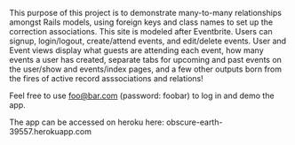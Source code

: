 This purpose of this project is to demonstrate many-to-many relationships
amongst Rails models, using foreign keys and class names to set up the 
correction associations. This site is modeled after Eventbrite. Users can signup,
login/logout, create/attend events, and edit/delete events. User and Event views
display what guests are attending each event, how many events a user has created,
separate tabs for upcoming and past events on the user/show and events/index pages,
and a few other outputs born from the fires of active record asssociations and 
relations! 

Feel free to use foo@bar.com (password: foobar) to log in and demo the app. 

The app can be accessed on heroku here: obscure-earth-39557.herokuapp.com